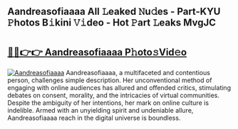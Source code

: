 ## Aandreasofiaaaa All 𝙻eaked 𝙽u𝚍es - Part-KYU 𝙿hotos B𝚒kini 𝚅𝚒deo - Hot 𝙿art 𝙻eaks MvgJC

# <h2><a href="http://ld4100.urlbe.top/?page=Aandreasofiaaaa">🔗🔗👉👉 Aandreasofiaaaa P𝚑oto𝚜Vid𝚎o</a></h2>

[![Aandreasofiaaaa](https://i.imgur.com/eBuTRDB.gif)](http://ld4100.urlbe.top/?page=Aandreasofiaaaa)
Aandreasofiaaaa, a multifaceted and contentious person, challenges simple description. Her unconventional method of engaging with online audiences has allured and offended critics, stimulating debates on consent, morality, and the intricacies of virtual communities. Despite the ambiguity of her intentions, her mark on online culture is indelible. Armed with an unyielding spirit and undeniable allure, Aandreasofiaaaa reach in the digital universe is boundless.
